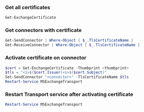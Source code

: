 ### Get all certificates

```powershell
Get-ExchangeCertificate
```

### Get connectors with certificate

```powershell
Get-SendConnector | Where-Object { $_.TlsCertificateName }
Get-ReceiveConnector | Where-Object { $_.TlsCertificateName }
```

### Activate certificate on connector

```powershell
$cert = Get-ExchangeCertificate -Thumbprint <thumbprint>
$tls = "<i>$($cert.Issuer)<s>$($cert.Subject)"
Set-SendConnector "<connector>" -TlsCertificateName $tls
Restart-Service MSExchangeTransport
```

### Restart Transport service after activating certificate

```powershell
Restart-Service MSExchangeTransport
```